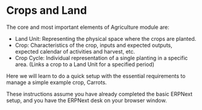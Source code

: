 
# Crops and Land



The core and most important elements of Agriculture module are:


* Land Unit: Representing the physical space where the crops are planted.
* Crop: Characteristics of the crop, inputs and expected outputs, expected calendar of activities and harvest, etc.
* Crop Cycle: Individual representation of a single planting in a specific area. (Links a crop to a Land Unit for a specified period)


Here we will learn to do a quick setup with the essential requirements to manage a simple example crop, Carrots.


These instructions assume you have already completed the basic ERPNext setup, and you have the ERPNext desk on your browser window.




